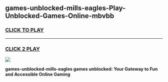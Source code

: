 
## games-unblocked-mills-eagles-Play-Unblocked-Games-Online-mbvbb
<h3>
<a href="https://premium76.site?title=games-unblocked-mills-eagles&ref=25A">CLICK TO PLAY</a></h3>
<hr>

<h3>
<a href="https://premium76.site?title=games-unblocked-mills-eagles&ref=25A">CLICK 2 PLAY</a>
  
</h3>

<a href="https://premium76.site?title=games-unblocked-mills-eagles&ref=25A"><img src="https://clearcache.store/games.png"></a>


**games-unblocked-mills-eagles games unblocked: Your Gateway to Fun and Accessible Online Gaming**
